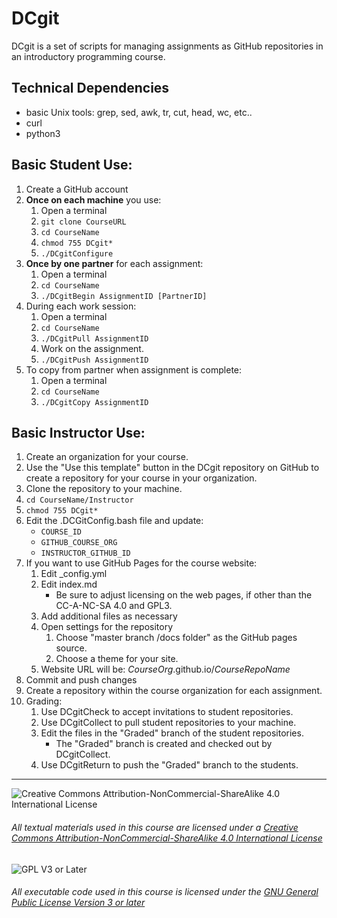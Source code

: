 # DCgit

DCgit is a set of scripts for managing assignments as GitHub repositories in an introductory programming course.

## Technical Dependencies
- basic Unix tools: grep, sed, awk, tr, cut, head, wc, etc..
- curl
- python3

## Basic Student Use:
1. Create a GitHub account
1. __Once on each machine__ you use:
   1. Open a terminal
   1. `git clone CourseURL`
   1. `cd CourseName`
   1. `chmod 755 DCgit*`
   1. `./DCgitConfigure`
1. __Once by one partner__ for each assignment:
   1. Open a terminal
   1. `cd CourseName`
   1. `./DCgitBegin AssignmentID [PartnerID]`
1. During each work session:
   1. Open a terminal
   1. `cd CourseName`
   1. `./DCgitPull AssignmentID`
   1. Work on the assignment.
   1. `./DCgitPush AssignmentID`
1. To copy from partner when assignment is complete:
   1. Open a terminal
   1. `cd CourseName`
   1. `./DCgitCopy AssignmentID`

## Basic Instructor Use:
1. Create an organization for your course.
1. Use the "Use this template" button in the DCgit repository on GitHub to create a repository for your course in your organization.
1. Clone the repository to your machine.
1. `cd CourseName/Instructor`
1. `chmod 755 DCgit*`
1. Edit the .DCGitConfig.bash file and update:
   - `COURSE_ID`
   - `GITHUB_COURSE_ORG`
   - `INSTRUCTOR_GITHUB_ID`
1. If you want to use GitHub Pages for the course website:
   1. Edit \_config.yml
   1. Edit index.md
      - Be sure to adjust licensing on the web pages, if other than the CC-A-NC-SA 4.0 and GPL3.
   1. Add additional files as necessary
   1. Open settings for the repository
      1. Choose "master branch /docs folder" as the GitHub pages source.
      1. Choose a theme for your site.
   1. Website URL will be: _CourseOrg_.github.io/_CourseRepoName_
1. Commit and push changes
1. Create a repository within the course organization for each assignment.
1. Grading:
   1. Use DCgitCheck to accept invitations to student repositories.
   1. Use DCgitCollect to pull student repositories to your machine.
   1. Edit the files in the "Graded" branch of the student repositories.
      - The "Graded" branch is created and checked out by DCgitCollect.
   1. Use DCgitReturn to push the "Graded" branch to the students.

___
![Creative Commons Attribution-NonCommercial-ShareAlike 4.0 International License](https://i.creativecommons.org/l/by-nc-sa/4.0/88x31.png "Creative Commons Attribution-NonCommercial-ShareAlike 4.0 International License")
###### All textual materials used in this course are licensed under a [Creative Commons Attribution-NonCommercial-ShareAlike 4.0 International License](http://creativecommons.org/licenses/by-nc-sa/4.0/)

![GPL V3 or Later](https://www.gnu.org/graphics/gplv3-or-later-sm.png "GPL V3 or later")
###### All executable code used in this course is licensed under the [GNU General Public License Version 3 or later](https://www.gnu.org/licenses/gpl.txt)
